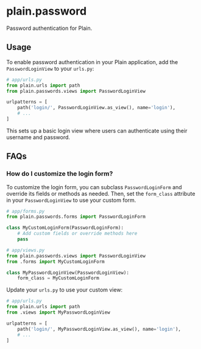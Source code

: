 <!-- This file is compiled from plain-passwords/plain/passwords/README.md. Do not edit this file directly. -->

# plain.password

Password authentication for Plain.

## Usage

To enable password authentication in your Plain application, add the `PasswordLoginView` to your `urls.py`:

```python
# app/urls.py
from plain.urls import path
from plain.passwords.views import PasswordLoginView

urlpatterns = [
    path('login/', PasswordLoginView.as_view(), name='login'),
    # ...
]
```

This sets up a basic login view where users can authenticate using their username and password.

## FAQs

### How do I customize the login form?

To customize the login form, you can subclass `PasswordLoginForm` and override its fields or methods as needed. Then, set the `form_class` attribute in your `PasswordLoginView` to use your custom form.

```python
# app/forms.py
from plain.passwords.forms import PasswordLoginForm

class MyCustomLoginForm(PasswordLoginForm):
    # Add custom fields or override methods here
    pass
```

```python
# app/views.py
from plain.passwords.views import PasswordLoginView
from .forms import MyCustomLoginForm

class MyPasswordLoginView(PasswordLoginView):
    form_class = MyCustomLoginForm
```

Update your `urls.py` to use your custom view:

```python
# app/urls.py
from plain.urls import path
from .views import MyPasswordLoginView

urlpatterns = [
    path('login/', MyPasswordLoginView.as_view(), name='login'),
    # ...
]
```
